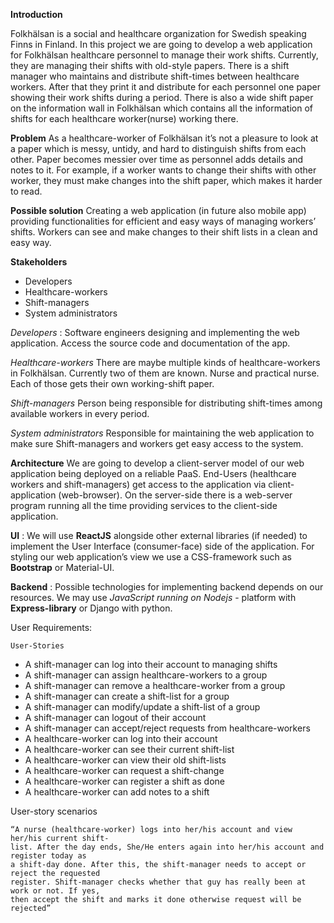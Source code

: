 **Introduction**

Folkhälsan is a social and healthcare organization for Swedish speaking Finns in Finland. In
this project we are going to develop a web application for Folkhälsan healthcare personnel to
manage their work shifts. Currently, they are managing their shifts with old-style papers.
There is a shift manager who maintains and distribute shift-times between healthcare
workers. After that they print it and distribute for each personnel one paper showing their
work shifts during a period. There is also a wide shift paper on the information wall in
Folkhälsan which contains all the information of shifts for each healthcare worker(nurse)
working there.

**Problem**
As a healthcare-worker of Folkhälsan it’s not a pleasure to look at a paper which is
messy, untidy, and hard to distinguish shifts from each other. Paper becomes messier
over time as personnel adds details and notes to it. For example, if a worker wants to
change their shifts with other worker, they must make changes into the shift paper,
which makes it harder to read.

**Possible solution**
Creating a web application (in future also mobile app) providing functionalities for
efficient and easy ways of managing workers’ shifts. Workers can see and make
changes to their shift lists in a clean and easy way.

**Stakeholders**

- Developers
- Healthcare-workers
- Shift-managers
- System administrators

_Developers_ : Software engineers designing and implementing the web application. Access the
source code and documentation of the app.

_Healthcare-workers_
There are maybe multiple kinds of healthcare-workers in Folkhälsan. Currently two of them
are known. Nurse and practical nurse. Each of those gets their own working-shift paper.

_Shift-managers_
Person being responsible for distributing shift-times among available workers in every
period.


_System administrators_
Responsible for maintaining the web application to make sure Shift-managers and workers
get easy access to the system.

**Architecture**
We are going to develop a client-server model of our web application being deployed on a
reliable PaaS. End-Users (healthcare workers and shift-managers) get access to the
application via client-application (web-browser). On the server-side there is a web-server
program running all the time providing services to the client-side application.

**UI** : We will use **ReactJS** alongside other external libraries (if needed) to implement the User
Interface (consumer-face) side of the application. For styling our web application’s view we
use a CSS-framework such as **Bootstrap** or Material-UI.

**Backend** : Possible technologies for implementing backend depends on our resources. We
may use _JavaScript running on Nodejs_ - platform with **Express-library** or Django with
python.


User Requirements:

```
User-Stories
```
- A shift-manager can log into their account to managing shifts
- A shift-manager can assign healthcare-workers to a group
- A shift-manager can remove a healthcare-worker from a group
- A shift-manager can create a shift-list for a group
- A shift-manager can modify/update a shift-list of a group
- A shift-manager can logout of their account
- A shift-manager can accept/reject requests from healthcare-workers
- A healthcare-worker can log into their account
- A healthcare-worker can see their current shift-list
- A healthcare-worker can view their old shift-lists
- A healthcare-worker can request a shift-change
- A healthcare-worker can register a shift as done
- A healthcare-worker can add notes to a shift

User-story scenarios

```
“A nurse (healthcare-worker) logs into her/his account and view her/his current shift-
list. After the day ends, She/He enters again into her/his account and register today as
a shift-day done. After this, the shift-manager needs to accept or reject the requested
register. Shift-manager checks whether that guy has really been at work or not. If yes,
then accept the shift and marks it done otherwise request will be rejected”
```

